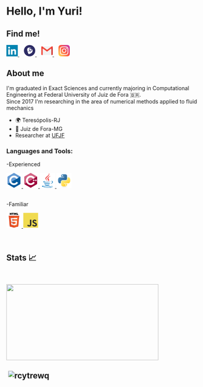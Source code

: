 # Hello, I'm Yuri!

## Find me!

<a href="https://www.linkedin.com/in/yurircorrea/" target="_blank">
<img height="30" alt="LinkedIn" src="./public/linkedin.png"/>
</a>
 &nbsp;&nbsp;
<a target="_blank" href="http://lattes.cnpq.br/8888890033493612" target="_blank">
    <img alt="Email" height="30" src="./public/lattes.png"/>
</a>
&nbsp;&nbsp;
<a target="_blank" href="mailto:correa.yuri@engenharia.ufjf.br" target="_blank">
    <img alt="Email" height="30" src="./public/gmail.png"/>
</a>
&nbsp;&nbsp;
<a href="https://www.instagram.com/rcytrewq/" target="_blank">
<img height="30" alt="Instagram" src="./public/instagram (1).png"/>
</a>
</div>

## About me
I'm graduated in Exact Sciences and currently majoring in Computational Engineering at Federal University of Juiz de Fora 🇧🇷.<br>
Since 2017 I'm researching in the area of ​​numerical methods applied to fluid mechanics

- 🌍 Teresópolis-RJ
- 📍 Juiz de Fora-MG
- Researcher at [UFJF](https://www2.ufjf.br/ufjf/)

<h3 align="left">Languages and Tools:</h3>
-Experienced <br>
<p align="left"> <a href="https://www.cprogramming.com/" target="_blank"> <img src="https://raw.githubusercontent.com/devicons/devicon/master/icons/c/c-original.svg" alt="c" width="40" height="40"/> </a> <a href="https://www.w3schools.com/cpp/" target="_blank"> <img src="https://raw.githubusercontent.com/devicons/devicon/master/icons/cplusplus/cplusplus-original.svg" alt="cplusplus" width="40" height="40"/> </a> <a href="https://www.java.com" target="_blank"> <img src="https://raw.githubusercontent.com/devicons/devicon/master/icons/java/java-original.svg" alt="java" width="40" height="40"/> </a> <a href="https://www.python.org" target="_blank"> <img src="https://raw.githubusercontent.com/devicons/devicon/master/icons/python/python-original.svg" alt="python" width="40" height="40"/> </a> </p>
<br>
-Familiar<br>
<p align="left"> <a href="https://www.w3.org/html/" target="_blank"> <img src="https://raw.githubusercontent.com/devicons/devicon/master/icons/html5/html5-original-wordmark.svg" alt="html5" width="40" height="40"/> </a> <a href="https://developer.mozilla.org/en-US/docs/Web/JavaScript" target="_blank"> <img src="https://raw.githubusercontent.com/devicons/devicon/master/icons/javascript/javascript-original.svg" alt="javascript" width="40" height="40"/> </a> </p>
<br>


## Stats 📈
<img src="https://github-readme-stats.vercel.app/api/top-langs/?username=rcytrewq&layout=compact&theme=dark" width="400px" height="200px" style="margin-top: 20px"/> <p>&nbsp;<img align="center" src="https://github-readme-stats.vercel.app/api?username=rcytrewq&theme=dark&show_icons=true&locale=en" alt="rcytrewq" /></p>
---
